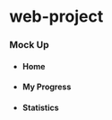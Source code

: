 # web-project

<h3>Mock Up</h3>
<ul>
  <li>
    <h4>Home</h4>
  </li>
   <li>
    <h4>My Progress</h4>
  </li>
   <li>
    <h4>Statistics</h4>
  </li>
</ul>
